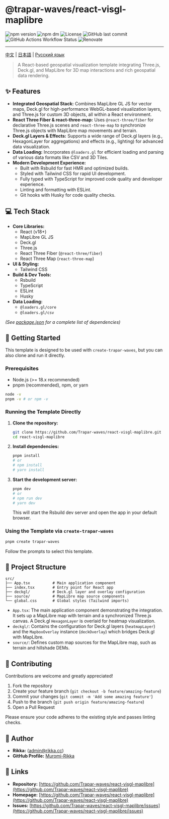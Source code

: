 # @trapar-waves/react-visgl-maplibre

![npm version](https://img.shields.io/npm/v/@trapar-waves/react-visgl-maplibre)
![npm dm](https://img.shields.io/npm/dm/@trapar-waves/react-visgl-maplibre)
![License](https://img.shields.io/github/license/Trapar-waves/react-visgl-maplibre)
![GitHub last commit](https://img.shields.io/github/last-commit/Trapar-waves/react-visgl-maplibre)
![GitHub Actions Workflow Status](https://img.shields.io/github/actions/workflow/status/Trapar-waves/react-visgl-maplibre/release.yml)
![Renovate](https://img.shields.io/badge/renovate-enabled-blue)

---

[中文](/readme/README-CN.md) | [日本語](/readme/README-JP.md) | [Русский язык](/readme/README-RU.md)

> A React-based geospatial visualization template integrating Three.js, Deck.gl, and MapLibre for 3D map interactions and rich geospatial data rendering.

## ✨ Features

- **Integrated Geospatial Stack:** Combines MapLibre GL JS for vector maps, Deck.gl for high-performance WebGL-based visualization layers, and Three.js for custom 3D objects, all within a React environment.
- **React Three Fiber & react-three-map:** Uses `@react-three/fiber` for declarative Three.js scenes and `react-three-map` to synchronize Three.js objects with MapLibre map movements and terrain.
- **Deck.gl Layers & Effects:** Supports a wide range of Deck.gl layers (e.g., HexagonLayer for aggregations) and effects (e.g., lighting) for advanced data visualization.
- **Data Loading:** Incorporates `@loaders.gl` for efficient loading and parsing of various data formats like CSV and 3D Tiles.
- **Modern Development Experience:**
  - Built with Rsbuild for fast HMR and optimized builds.
  - Styled with Tailwind CSS for rapid UI development.
  - Fully typed with TypeScript for improved code quality and developer experience.
  - Linting and formatting with ESLint.
  - Git hooks with Husky for code quality checks.

## 💻 Tech Stack

- **Core Libraries:**
  - React (v18+)
  - MapLibre GL JS
  - Deck.gl
  - Three.js
  - React Three Fiber (`@react-three/fiber`)
  - React Three Map (`react-three-map`)
- **UI & Styling:**
  - Tailwind CSS
- **Build & Dev Tools:**
  - Rsbuild
  - TypeScript
  - ESLint
  - Husky
- **Data Loading:**
  - `@loaders.gl/core`
  - `@loaders.gl/csv`

*(See [package.json](package.json) for a complete list of dependencies)*

## 🚀 Getting Started

This template is designed to be used with `create-trapar-waves`, but you can also clone and run it directly.

### Prerequisites

- Node.js (>= 18.x recommended)
- pnpm (recommended), npm, or yarn

```bash
node -v
pnpm -v # or npm -v
```

### Running the Template Directly

1. **Clone the repository:**

   ```bash
   git clone https://github.com/Trapar-waves/react-visgl-maplibre.git
   cd react-visgl-maplibre
   ```

2. **Install dependencies:**

   ```bash
   pnpm install
   # or
   # npm install
   # yarn install
   ```

3. **Start the development server:**

   ```bash
   pnpm dev
   # or
   # npm run dev
   # yarn dev
   ```

   This will start the Rsbuild dev server and open the app in your default browser.

### Using the Template via `create-trapar-waves`

```bash
pnpm create trapar-waves
```

Follow the prompts to select this template.

## 🧱 Project Structure

```
src/
├── App.tsx          # Main application component
├── index.tsx        # Entry point for React app
├── deckgl/          # Deck.gl layer and overlay configuration
├── source/          # MapLibre map source components
└── global.css       # Global styles (Tailwind imports)
```

- `App.tsx`: The main application component demonstrating the integration. It sets up a MapLibre map with terrain and a synchronized Three.js canvas. A Deck.gl `HexagonLayer` is overlaid for heatmap visualization.
- `deckgl/`: Contains the configuration for Deck.gl layers (`heatmapLayer`) and the `MapboxOverlay` instance (`deckOverlay`) which bridges Deck.gl with MapLibre.
- `source/`: Defines custom map sources for the MapLibre map, such as terrain and hillshade DEMs.

## 🤝 Contributing

Contributions are welcome and greatly appreciated!

1. Fork the repository
2. Create your feature branch (`git checkout -b feature/amazing-feature`)
3. Commit your changes (`git commit -m 'Add some amazing feature'`)
4. Push to the branch (`git push origin feature/amazing-feature`)
5. Open a Pull Request

Please ensure your code adheres to the existing style and passes linting checks.

## 👤 Author

- **Rikka:** (admin@rikka.cc)
- **GitHub Profile:** [Muromi-Rikka](https://github.com/Muromi-Rikka)

## 🔗 Links

- **Repository:** [https://github.com/Trapar-waves/react-visgl-maplibre](https://github.com/Trapar-waves/react-visgl-maplibre)
- **Homepage:** [https://github.com/Trapar-waves/react-visgl-maplibre](https://github.com/Trapar-waves/react-visgl-maplibre)
- **Issues:** [https://github.com/Trapar-waves/react-visgl-maplibre/issues](https://github.com/Trapar-waves/react-visgl-maplibre/issues)

